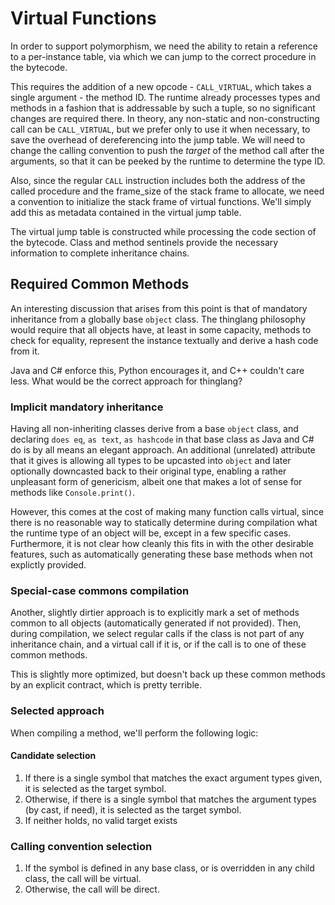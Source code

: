 # Virtual Functions

In order to support polymorphism, we need the ability to retain a reference to a per-instance table, via which we can jump to the correct procedure in the bytecode.

This requires the addition of a new opcode - `CALL_VIRTUAL`, which takes a single argument - the method ID. The runtime already processes types and methods in a fashion that is addressable by such  a tuple, so no significant changes are required there. In theory, any non-static and non-constructing call can be `CALL_VIRTUAL`, but we prefer only to use it when necessary, to save the overhead of dereferencing into the jump table. We will need to change the calling convention to push the _target_ of the method call after the arguments, so that it can be peeked by the runtime to determine the type ID.  

Also, since the regular `CALL` instruction includes both the address of the called procedure and the frame_size of the stack frame to allocate, we need a convention to initialize the stack frame of virtual functions.  We'll simply add this as metadata contained in the virtual jump table.
 
The virtual jump table is constructed while processing the code section of the bytecode. Class and method sentinels provide the necessary information to complete inheritance chains.

## Required Common Methods

An interesting discussion that arises from this point is that of mandatory inheritance from a globally base `object` class. The thinglang philosophy would require that all objects have, at least in some capacity, methods to check for equality, represent the instance textually and derive a hash code from it. 
 
Java and C# enforce this, Python encourages it, and C++ couldn't care less. What would be the correct approach for thinglang?

### Implicit mandatory inheritance
Having all non-inheriting classes derive from a base `object` class, and declaring `does eq`, `as text`, `as hashcode` in that base class as Java and C# do is by all means an elegant approach. An additional (unrelated) attribute that it gives is allowing all types to be upcasted into `object` and later optionally downcasted back to their original type, enabling a rather unpleasant form of genericism, albeit one that makes a lot of sense for methods like `Console.print()`.

However, this comes at the cost of making many function calls virtual, since there is no reasonable way to statically determine during compilation what the runtime type of an object will be, except in a few specific cases. Furthermore, it is not clear how cleanly this fits in with the other desirable features, such as automatically generating these base methods when not explictly provided.

### Special-case commons compilation
Another, slightly dirtier approach is to explicitly mark a set of methods common to all objects (automatically generated if not provided). Then, during compilation, we select regular calls if the class is not part of any inheritance chain, and a virtual call if it is, or if the call is to one of these common methods.
 
This is slightly more optimized, but doesn't back up these common methods by an explicit contract, which is pretty terrible.
 
### Selected approach
When compiling a method, we'll perform the following logic:
#### Candidate selection
1. If there is a single symbol that matches the exact argument types given, it is selected as the target symbol.
2. Otherwise, if there is a single symbol that matches the argument types (by cast, if need), it is selected as the target symbol.
3. If neither holds, no valid target exists

### Calling convention selection
1. If the symbol is defined in any base class, or is overridden in any child class, the call will be virtual.
2. Otherwise, the call will be direct.